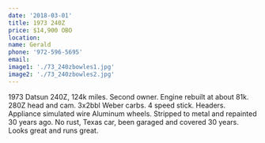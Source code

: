 ```yaml
---
date: '2018-03-01'
title: 1973 240Z
price: $14,900 OBO
location:
name: Gerald
phone: '972-596-5695'
email:
image1: './73_240zbowles1.jpg'
image2: './73_240zbowles2.jpg'
---
```


1973 Datsun 240Z, 124k miles. Second owner. Engine rebuilt at about 81k. 280Z head and cam. 3x2bbl Weber carbs. 4 speed stick. Headers. Appliance simulated wire Aluminum wheels. Stripped to metal and repainted 30 years ago. No rust, Texas car, been garaged and covered 30 years. Looks great and runs great.
